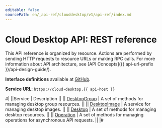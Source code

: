```yaml
---
editable: false
sourcePath: en/_api-ref/clouddesktop/v1/api-ref/index.md
---
```


# Cloud Desktop API: REST reference

This API reference is organized by resource. Actions are performed by sending HTTP requests to resource URLs or making RPC calls. For more information about API architecture, see [API Concepts]({{ api-url-prefix }}/api-design-guide/).

**Interface definitions** available at [GitHub](https://github.com/yandex-cloud/cloudapi/tree/master/yandex/cloud/clouddesktop/v1).

**Service URL**: `https://cloud-desktop.{{ api-host }}`

#|
||Service | Description ||
|| [DesktopGroup](DesktopGroup/index.md) | A set of methods for managing desktop group resources. ||
|| [DesktopImage](DesktopImage/index.md) | A service for managing desktop images. ||
|| [Desktop](Desktop/index.md) | A set of methods for managing desktop resources. ||
|| [Operation](Operation/index.md) | A set of methods for managing operations for asynchronous API requests. ||
|#